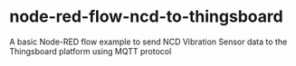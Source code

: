 # node-red-flow-ncd-to-thingsboard
A basic Node-RED flow example to send NCD Vibration Sensor data to the Thingsboard platform using MQTT protocol
